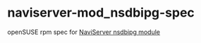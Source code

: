 # naviserver-mod_nsdbipg-spec

openSUSE rpm spec for [NaviServer nsdbipg module](http://bitbucket.org/naviserver/nsdbipg)

